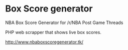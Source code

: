 # Box Score generator
NBA Box Score Generator for /r/NBA Post Game Threads

PHP web scrapper that shows live box scores.

http://www.nbaboxscoregenerator.tk/
